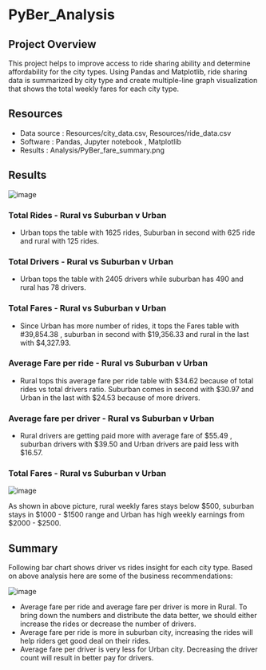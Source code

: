 # PyBer_Analysis

## Project Overview
This project helps to improve access to ride sharing ability and determine affordability for the city types. Using Pandas and Matplotlib, ride sharing data is summarized by city type and create multiple-line graph visualization that shows the total weekly fares for each city type.

## Resources
- Data source : Resources/city_data.csv, Resources/ride_data.csv
- Software : Pandas, Jupyter notebook , Matplotlib
- Results : Analysis/PyBer_fare_summary.png

## Results

![image](https://user-images.githubusercontent.com/83181834/119706520-f0944300-be0e-11eb-9781-42729e4f6465.png)

### Total Rides - Rural vs Suburban v Urban
- Urban tops the table with 1625 rides, Suburban in second with 625 ride and rural with 125 rides.

### Total Drivers - Rural vs Suburban v Urban
- Urban tops the table with 2405 drivers while suburban has 490 and rural has 78 drivers. 

### Total Fares - Rural vs Suburban v Urban
- Since Urban has more number of rides, it tops the Fares table with #39,854.38 , suburban in second with $19,356.33 and rural in the last with $4,327.93.

### Average Fare per ride - Rural vs Suburban v Urban
- Rural tops this average fare per ride table with $34.62 because of total rides vs total drivers ratio. Suburban comes in second with $30.97 and Urban in the last with $24.53 because of more drivers. 

### Average fare per driver - Rural vs Suburban v Urban
- Rural drivers are getting paid more with average fare of $55.49 , suburban drivers with $39.50 and Urban drivers are paid less with $16.57.

### Total Fares - Rural vs Suburban v Urban

![image](https://user-images.githubusercontent.com/83181834/119706629-1588b600-be0f-11eb-821d-351fa98c504c.png)

As shown in above picture, rural weekly fares stays below $500, suburban stays in $1000 - $1500 range and Urban has high weekly earnings from $2000 - $2500.


## Summary

Following bar chart shows driver vs rides insight for each city type. Based on above analysis here are some of the business recommendations:

![image](https://user-images.githubusercontent.com/83181834/119712371-5e436d80-be15-11eb-8948-2d688a1228a8.png)

- Average fare per ride and average fare per driver is more in Rural. To bring down the numbers and distribute the data better, we should either increase the rides or decrease the number of drivers.
- Average fare per ride is more in suburban city, increasing the rides will help riders get good deal on their rides.
- Average fare per driver is very less for Urban city. Decreasing the driver count will result in better pay for drivers. 
